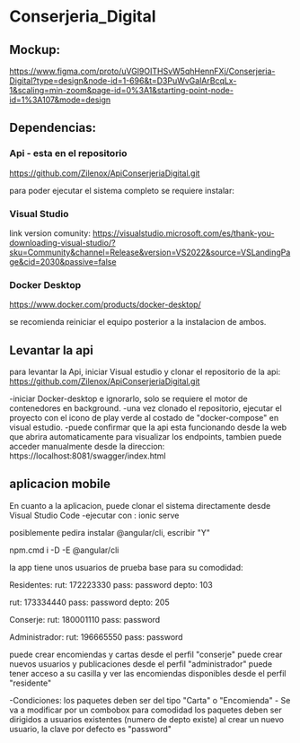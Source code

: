 ﻿# Conserjeria_Digital
## Mockup:

https://www.figma.com/proto/uVGl9OITHSvW5qhHennFXj/Conserjeria-Digital?type=design&node-id=1-696&t=D3PuWvGalArBcqLx-1&scaling=min-zoom&page-id=0%3A1&starting-point-node-id=1%3A107&mode=design






## Dependencias: 



### Api - esta en el repositorio 
https://github.com/Zilenox/ApiConserjeriaDigital.git

para poder ejecutar el sistema completo se requiere instalar:

### Visual Studio 
link version comunity:
https://visualstudio.microsoft.com/es/thank-you-downloading-visual-studio/?sku=Community&channel=Release&version=VS2022&source=VSLandingPage&cid=2030&passive=false

### Docker Desktop
https://www.docker.com/products/docker-desktop/

se recomienda reiniciar el equipo posterior a la instalacion de ambos.

## Levantar la api
para levantar la Api, iniciar Visual estudio y clonar el repositorio de la api:
https://github.com/Zilenox/ApiConserjeriaDigital.git

-iniciar Docker-desktop e ignorarlo, solo se requiere el motor de contenedores en background.
-una vez clonado el repositorio, ejecutar el proyecto con el icono de play verde al costado de "docker-compose" en visual estudio.
-puede confirmar que la api esta funcionando desde la web que abrira automaticamente para visualizar los endpoints, 
tambien puede acceder manualmente desde la direccion:
https://localhost:8081/swagger/index.html


## aplicacion mobile
En cuanto a la aplicacion, puede clonar el sistema directamente desde Visual Studio Code 
-ejecutar con :
ionic serve 

posiblemente pedira instalar @angular/cli, escribir "Y"

npm.cmd i -D -E @angular/cli


la app tiene unos usuarios de prueba base para su comodidad:

Residentes:
rut: 172223330
pass: password
depto: 103

rut: 173334440
pass: password
depto: 205

Conserje:
rut: 180001110
pass: password

Administrador:
rut: 196665550
pass: password

puede crear encomiendas y cartas desde el perfil "conserje" 
puede crear nuevos usuarios y publicaciones desde el perfil "administrador"
puede tener acceso a su casilla y ver las encomiendas disponibles desde el perfil "residente"

-Condiciones:
los paquetes deben ser del tipo "Carta" o "Encomienda" - Se va a modificar por un combobox para comodidad
los paquetes deben ser dirigidos a usuarios existentes (numero de depto existe)
al crear un nuevo usuario, la clave por defecto es "password"


